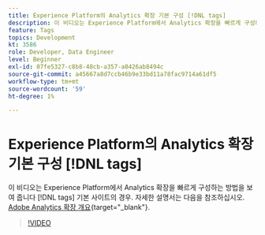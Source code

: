 ```yaml
---
title: Experience Platform의 Analytics 확장 기본 구성 [!DNL tags]
description: 이 비디오는 Experience Platform에서 Analytics 확장을 빠르게 구성하는 방법을 보여 줍니다 [!DNL tags] 기본 사이트의 경우.
feature: Tags
topics: Development
kt: 3586
role: Developer, Data Engineer
level: Beginner
exl-id: 07fe5327-c8b8-48cb-a357-a0426ab8494c
source-git-commit: a45667a8d7ccb46b9e33bd11a78fac9714a61df5
workflow-type: tm+mt
source-wordcount: '59'
ht-degree: 1%

---
```


# Experience Platform의 Analytics 확장 기본 구성 [!DNL tags]

이 비디오는 Experience Platform에서 Analytics 확장을 빠르게 구성하는 방법을 보여 줍니다 [!DNL tags] 기본 사이트의 경우. 자세한 설명서는 다음을 참조하십시오. [Adobe Analytics 확장 개요](https://experienceleague.adobe.com/docs/experience-platform/tags/extensions/client/analytics/overview.html?lang=ko-KR){target="_blank"}.

>[!VIDEO](https://video.tv.adobe.com/v/28751/?quality=12&learn=on)
